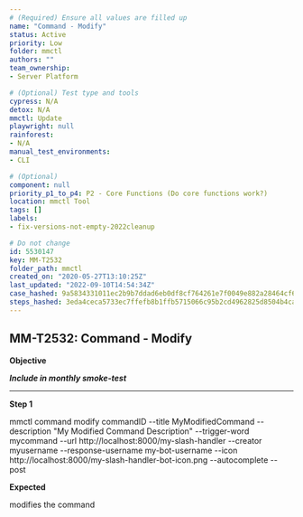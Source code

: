 ```yaml
---
# (Required) Ensure all values are filled up
name: "Command - Modify"
status: Active
priority: Low
folder: mmctl
authors: ""
team_ownership: 
- Server Platform

# (Optional) Test type and tools
cypress: N/A
detox: N/A
mmctl: Update
playwright: null
rainforest: 
- N/A
manual_test_environments: 
- CLI

# (Optional)
component: null
priority_p1_to_p4: P2 - Core Functions (Do core functions work?)
location: mmctl Tool
tags: []
labels: 
- fix-versions-not-empty-2022cleanup

# Do not change
id: 5530147
key: MM-T2532
folder_path: mmctl
created_on: "2020-05-27T13:10:25Z"
last_updated: "2022-09-10T14:54:34Z"
case_hashed: 9a5834331011ec2b9b7ddad6eb0df8cf764261e7f0049e882a28464cf6efe24b7b24ff10a69ff3a233bffc941346ea20
steps_hashed: 3eda4ceca5733ec7ffefb8b1ffb5715066c95b2cd4962825d8504b4ca0cb931e10d568320092e68fafeb72e74ccc2cb0
---
```


## MM-T2532: Command - Modify

**Objective**

_**Include in monthly smoke-test**_

---

**Step 1**

mmctl command modify commandID --title MyModifiedCommand --description "My Modified Command Description" --trigger-word mycommand --url http\://localhost:8000/my-slash-handler --creator myusername --response-username my-bot-username --icon http\://localhost:8000/my-slash-handler-bot-icon.png --autocomplete --post

**Expected**

modifies the command

